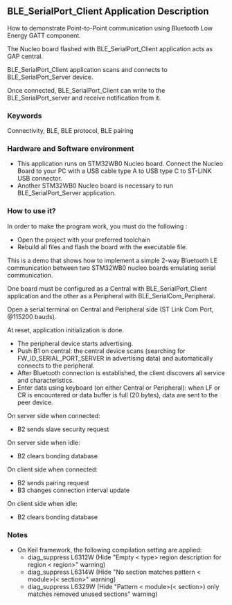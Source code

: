 ## __BLE_SerialPort_Client Application Description__

How to demonstrate Point-to-Point communication using Bluetooth Low Energy GATT component. 

The Nucleo board flashed with BLE_SerialPort_Client application acts as GAP central.

BLE_SerialPort_Client application scans and connects to BLE_SerialPort_Server device.

Once connected, BLE_SerialPort_Client can write to the BLE_SerialPort_server and receive notification from it.

### __Keywords__

Connectivity, BLE, BLE protocol, BLE pairing

### __Hardware and Software environment__

  - This application runs on STM32WB0 Nucleo board.
    Connect the Nucleo Board to your PC with a USB cable type A to USB type C to ST-LINK USB connector.
  - Another STM32WB0 Nucleo board is necessary to run BLE_SerialPort_Server application.
    
### __How to use it?__

In order to make the program work, you must do the following :

 - Open the project with your preferred toolchain
  - Rebuild all files and flash the board with the executable file.

This is a demo that shows how to implement a simple 2-way Bluetooth LE communication between two STM32WB0 nucleo boards emulating serial communication. 

One board must be configured as a Central with BLE_SerialPort_Client application and the other as a Peripheral with BLE_SerialCom_Peripheral.

Open a serial terminal on Central and Peripheral side (ST Link Com Port, @115200 bauds).

At reset, application initialization is done.

  - The peripheral device starts advertising.
  - Push B1 on central: the central device scans (searching for FW_ID_SERIAL_PORT_SERVER in advertising data) and automatically connects to the peripheral.
  - After Bluetooth connection is established, the client discovers all service and characteristics.
  - Enter data using keyboard (on either Central or Peripheral): when LF or CR is encountered or data buffer is full (20 bytes), data are sent to the peer device.

On server side when connected:

  - B2 sends slave security request

On server side when idle:

  - B2 clears bonding database

On client side when connected:

  - B2 sends pairing request
  - B3 changes connection interval update

On client side when idle:

  - B2 clears bonding database  

### __Notes__
                                            
 - On Keil framework, the following compilation setting are applied:
   - diag_suppress L6312W          (Hide "Empty < type> region description for region < region>" warning)
   - diag_suppress L6314W          (Hide "No section matches pattern < module>(< section>" warning)
   - diag_suppress L6329W          (Hide "Pattern < module>(< section>) only matches removed unused sections" warning)

